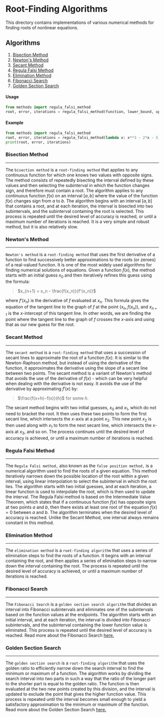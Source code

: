 # Root-Finding Algorithms
This directory contains implementations of various numerical methods for finding roots of nonlinear equations.

## Algorithms
1. [Bisection Method](#bisection-method)
2. [Newton's Method](#newtons-method)
3. [Secant Method](#secant-method)
4. [Regula Falsi Method](#regula-falsi-method)
5. [Elimination Method](#elimination-method)
6. [Fibonacci Search](#fibonacci-search)
7. [Golden Section Search](#golden-section-search)

#### Usage
```python
from methods import regula_falsi_method
root, error, iterations = regula_falsi_method(function, lower_bound, upper_bound, tolerance, max_iter)
```

#### Example
```python
from methods import regula_falsi_method
root, error, iterations = regula_falsi_method(lambda x: x**3 - 2*x - 5, 1, 2, 0.0001, 100)
print(root, error, iterations)
```

### Bisection Method
----------------
The `bisection method` is a `root-finding method` that applies to any continuous function for which one knows two values with opposite signs. The method consists of repeatedly bisecting the interval defined by these values and then selecting the subinterval in which the function changes sign, and therefore must contain a root. The algorithm applies to any continuous function $f(x)$ on an interval $[a,b]$ where the value of the function $f(x)$ changes sign from $a$ to $b$. The algorithm begins with an interval $[a,b]$ that contains a root, and at each iteration, the interval is bisected into two subintervals, and the subinterval containing the root is selected. This process is repeated until the desired level of accuracy is reached, or until a maximum number of iterations is reached. It is a very simple and robust method, but it is also relatively slow.

### Newton's Method
---------------
`Newton's method` is a `root-finding method` that uses the first derivative of a function to find successively better approximations to the roots (or zeroes) of a real-valued function. It is one of the most widely used algorithms for finding numerical solutions of equations. Given a function $f(x),$ the method starts with an initial guess $x_0$ and then iteratively refines this guess using the formula:

> $x_{n+1} = x_n - \frac{f(x_n)}{f'(x_n)}$

where $f'(x_n)$ is the derivative of $f$ evaluated at $x_n$. This formula gives the equation of the tangent line to the graph of $f$ at the point $(x_n, f(x_n))$, and $x_{n+1}$ is the $x$-intercept of this tangent line. In other words, we are finding the point where the tangent line to the graph of $f$ crosses the $x$-axis and using that as our new guess for the root.

### Secant Method
-------------
The `secant method` is a `root-finding method` that uses a succession of secant lines to approximate the root of a function $f(x)$. It is similar to the Newton-Raphson method, but instead of using the derivative of the function, it approximates the derivative using the slope of a secant line between two points. The secant method is a variant of Newton's method that avoids the use of the derivative of $f(x)$ - which can be very helpful when dealing with the derivative is not easy. It avoids the use of the derivative by approximating $f'(x)$ by:

> $\frac{f(x+h)−f(x)}{h}$ for some $h$. 

The secant method begins with two initial guesses, $x_0$ and $x_1$, which do not need to bracket the root. It then uses these two points to form the first secant line, which intersects the $x$-axis at a point $x_2$. This new point $x_2$ is then used along with $x_1$ to form the next secant line, which intersects the $x$-axis at $x_3$, and so on. The process continues until the desired level of accuracy is achieved, or until a maximum number of iterations is reached.

### Regula Falsi Method
-------------------
The `Regula Falsi method,` also known as the `false position method,` is a numerical algorithm used to find the roots of a given equation. This method iteratively narrows down the possible location of the root within a given interval, using linear interpolation to select the subinterval in which the root lies. The algorithm starts with two initial guesses, and at each iteration, a linear function is used to interpolate the root, which is then used to update the interval. The Regula Falsi method is based on the Intermediate Value Theorem, which states that if a continuous function $f(x)$ has opposite signs at two points $a$ and $b$, then there exists at least one root of the equation $f(x) = 0$ between $a$ and $b$. The algorithm terminates when the desired level of accuracy is reached. Unlike the Secant Method, one interval always remains constant in this method.

### Elimination Method
----------------
The `elimination method` is a `root-finding algorithm` that uses a series of elimination steps to find the roots of a function. It begins with an interval containing the root, and then applies a series of elimination steps to narrow down the interval containing the root. The process is repeated until the desired level of accuracy is achieved, or until a maximum number of iterations is reached. 

### Fibonacci Search
----------------
The `Fibonacci Search` is a `golden section search algorithm` that divides an interval into Fibonacci subintervals and eliminates one of the subintervals based on the function values at the endpoints. The algorithm starts with an initial interval, and at each iteration, the interval is divided into Fibonacci subintervals, and the subinterval containing the lower function value is eliminated. This process is repeated until the desired level of accuracy is reached. Read more about the Fibonacci Search [here.](https://www.sciencedirect.com/science/article/pii/S0096300302008287)

### Golden Section Search
--------------------
The `golden section search` is a `root-finding algorithm` that uses the golden ratio to efficiently narrow down the search interval to find the minimum or maximum of a function. The algorithm works by dividing the search interval into two parts in such a way that the ratio of the longer part to the shorter part is equal to the golden ratio. The function is then evaluated at the two new points created by this division, and the interval is updated to exclude the point that gives the higher function value. This process is repeated until the interval becomes small enough to yield a satisfactory approximation to the minimum or maximum of the function. Read more about the Golden Section Search [here.](https://docest.com/golden-section-search-method)
